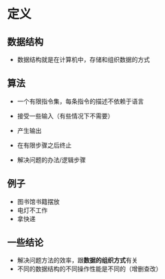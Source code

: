 # 定义

## 数据结构

- 数据结构就是在计算机中，存储和组织数据的方式

## 算法

- 一个有限指令集，每条指令的描述不依赖于语言
- 接受一些输入（有些情况下不需要）
- 产生输出
- 在有限步骤之后终止

- 解决问题的办法/逻辑步骤

## 例子

- 图书馆书籍摆放
- 电灯不工作
- 拿快递

## 一些结论

- 解决问题方法的效率，跟**数据的组织方式**有关
- 不同的数据结构的不同操作性能是不同的（增删查改）